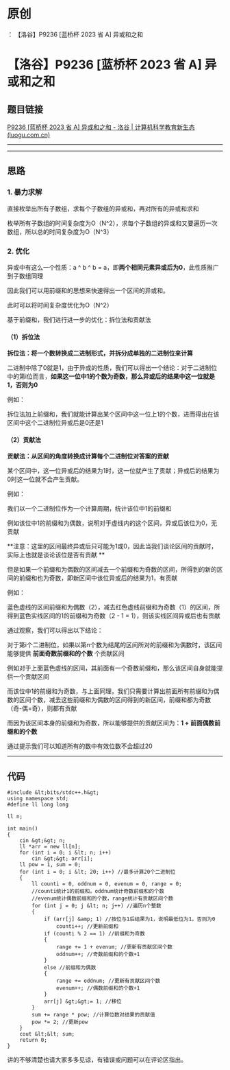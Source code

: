 # 原创
：  【洛谷】P9236 [蓝桥杯 2023 省 A] 异或和之和

# 【洛谷】P9236 [蓝桥杯 2023 省 A] 异或和之和

## 题目链接

[P9236 [蓝桥杯 2023 省 A] 异或和之和 - 洛谷 | 计算机科学教育新生态 (luogu.com.cn)](https://www.luogu.com.cn/problem/P9236#submit)

---


---


## 思路

### 1. 暴力求解

直接枚举出所有子数组，求每个子数组的异或和，再对所有的异或和求和

枚举所有子数组的时间复杂度为O（N^2），求每个子数组的异或和又要遍历一次数组，所以总的时间复杂度为O（N^3）

### 2. 优化

异或中有这么一个性质：a ^ b ^ b = a，即**两个相同元素异或后为0**，此性质推广到子数组同理

因此我们可以用前缀和的思想来快速得出一个区间的异或和。

此时可以将时间复杂度优化为O（N^2）

基于前缀和，我们进行进一步的优化：拆位法和贡献法

#### （1）拆位法

**拆位法：将一个数转换成二进制形式，并拆分成单独的二进制位来计算**

二进制中除了0就是1，由于异或的性质，我们可以得出一个结论：对于二进制位中的第i位而言，**如果这一位中1的个数为奇数，那么异或后的结果中这一位就是1，否则为0**

例如：

拆位法加上前缀和，我们就能计算出某个区间中这一位上1的个数，进而得出在该区间中这个二进制位异或后是0还是1

#### （2）贡献法

**贡献法：从区间的角度转换成计算每个二进制位对答案的贡献**

某个区间中，这一位异或后的结果为1时，这一位就产生了贡献；异或后的结果为0时这一位就不会产生贡献。

例如：

我们以一个二进制位作为一个计算周期，统计该位中1的前缀和

例如该位中1的前缀和为偶数，说明对于虚线内的这个区间，异或后该位为0，无贡献

> 
**注意：这里的区间最终异或后只可能为1或0，因此当我们谈论区间的贡献时，实际上也就是谈论该位是否有贡献 **


但是如果一个前缀和为偶数的区间减去一个前缀和为奇数的区间，所得到的新的区间的前缀和也为奇数，即新区间中该位异或后的结果为1，有贡献

例如：

蓝色虚线的区间前缀和为偶数（2），减去红色虚线前缀和为奇数（1）的区间，所得到蓝色实线区间的1的前缀和为奇数（2 - 1 = 1），则该实线区间异或后也有贡献

通过观察，我们可以得出以下结论：

对于第i个二进制位，如果以第n个数为结尾的区间所对的前缀和为偶数时，该区间能够提供 **前面奇数前缀和的个数** 个贡献区间

例如对于上面蓝色虚线的区间，其前面有一个奇数前缀和，那么该区间自身就能提供一个贡献区间

而该位中1的前缀和为奇数，与上面同理，我们只需要计算出前面所有前缀和为偶数的区间个数，减去这些前缀和为偶数的区间得到的新区间，前缀和都为奇数（奇-偶=奇），则都有贡献

而因为该区间本身的前缀和为奇数，所以能够提供的贡献区间为：**1 + 前面偶数前缀和的个数**

通过提示我们可以知道所有的数中有效位数不会超过20

---


## 代码

```
#include &lt;bits/stdc++.h&gt;
using namespace std;
#define ll long long

ll n;

int main()
{
    cin &gt;&gt; n;
    ll *arr = new ll[n];
    for (int i = 0; i &lt; n; i++)
        cin &gt;&gt; arr[i];
    ll pow = 1, sum = 0;  
    for (int i = 0; i &lt; 20; i++) //最多计算20个二进制位 
    {
        ll counti = 0, oddnum = 0, evenum = 0, range = 0; 
		//counti统计1的前缀和，oddnum统计奇数前缀和的个数
        //evenum统计偶数前缀和的个数，range统计有贡献区间个数 
        for (int j = 0; j &lt; n; j++) //遍历n个整数 
        {
            if (arr[j] &amp; 1) //按位与1后结果为1，说明最低位为1，否则为0 
                counti++; //更新前缀和 
            if (counti % 2 == 1) //前缀和为奇数
            {
                range += 1 + evenum; //更新有贡献区间个数 
                oddnum++; //奇数前缀和的个数+1 
            }
            else //前缀和为偶数 
            {
                range += oddnum; //更新有贡献区间个数 
                evenum++; //偶数前缀和的个数+1 
            }
            arr[j] &gt;&gt;= 1; //移位 
        }
        sum += range * pow; //计算位数对结果的贡献值 
        pow *= 2; //更新pow 
    }
    cout &lt;&lt; sum;
    return 0;
}
```

讲的不够清楚也请大家多多见谅，有错误或问题可以在评论区指出。
